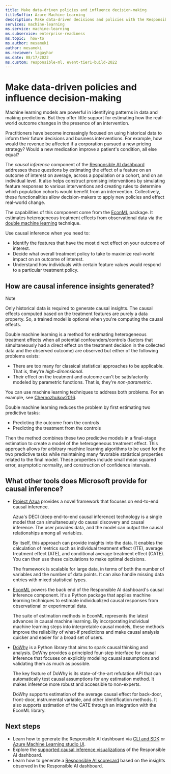 ```yaml
---
title: Make data-driven policies and influence decision-making 
titleSuffix: Azure Machine Learning
description: Make data-driven decisions and policies with the Responsible AI dashboard's integration of the causal analysis tool EconML. 
services: machine-learning
ms.service: machine-learning
ms.subservice: enterprise-readiness
ms.topic:  how-to
ms.author: mesameki
author: mesameki
ms.reviewer: lagayhar
ms.date: 08/17/2022
ms.custom: responsible-ml, event-tier1-build-2022
---
```


# Make data-driven policies and influence decision-making

Machine learning models are powerful in identifying patterns in data and making predictions. But they offer little support for estimating how the real-world outcome changes in the presence of an intervention. 

Practitioners have become increasingly focused on using historical data to inform their future decisions and business interventions. For example, how would the revenue be affected if a corporation pursued a new pricing strategy? Would a new medication improve a patient's condition, all else equal?

The *causal inference* component of the [Responsible AI dashboard](concept-responsible-ai-dashboard.md) addresses these questions by estimating the effect of a feature on an outcome of interest on average, across a population or a cohort, and on an individual level. It also helps construct promising interventions by simulating feature responses to various interventions and creating rules to determine which population cohorts would benefit from an intervention. Collectively, these functionalities allow decision-makers to apply new policies and effect real-world change.

The capabilities of this component come from the [EconML](https://github.com/Microsoft/EconML) package. It estimates heterogeneous treatment effects from observational data via the [double machine learning](https://econml.azurewebsites.net/spec/estimation/dml.html) technique.

Use causal inference when you need to:

- Identify the features that have the most direct effect on your outcome of interest.
- Decide what overall treatment policy to take to maximize real-world impact on an outcome of interest.
- Understand how individuals with certain feature values would respond to a particular treatment policy.

## How are causal inference insights generated?

>[!NOTE]
> Only historical data is required to generate causal insights. The causal effects computed based on the treatment features are purely a data property. So, a trained model is optional when you're computing the causal effects.

Double machine learning is a method for estimating heterogeneous treatment effects when all potential confounders/controls (factors that simultaneously had a direct effect on the treatment decision in the collected data and the observed outcome) are observed but either of the following problems exists:

- There are too many for classical statistical approaches to be applicable. That is, they're *high-dimensional*.
- Their effect on the treatment and outcome can't be satisfactorily modeled by parametric functions. That is, they're *non-parametric*. 

You can use machine learning techniques to address both problems. For an example, see [Chernozhukov2016](https://econml.azurewebsites.net/spec/references.html#chernozhukov2016).

Double machine learning reduces the problem by first estimating two predictive tasks:

- Predicting the outcome from the controls
- Predicting the treatment from the controls  

Then the method combines these two predictive models in a final-stage estimation to create a model of the heterogeneous treatment effect. This approach allows for arbitrary machine learning algorithms to be used for the two predictive tasks while maintaining many favorable statistical properties related to the final model. These properties include small mean squared error, asymptotic normality, and construction of confidence intervals.

## What other tools does Microsoft provide for causal inference?

- [Project Azua](https://www.microsoft.com/research/project/project_azua/) provides a novel framework that focuses on end-to-end causal inference. 

  Azua's DECI (deep end-to-end causal inference) technology is a single model that can simultaneously do causal discovery and causal inference. The user provides data, and the model can output the causal relationships among all variables. 
  
  By itself, this approach can provide insights into the data. It enables the calculation of metrics such as individual treatment effect (ITE), average treatment effect (ATE), and conditional average treatment effect (CATE). You can then use these calculations to make optimal decisions. 

  The framework is scalable for large data, in terms of both the number of variables and the number of data points. It can also handle missing data entries with mixed statistical types.

- [EconML](https://www.microsoft.com/research/project/econml/) powers the back end of the Responsible AI dashboard's causal inference component. It's a Python package that applies machine learning techniques to estimate individualized causal responses from observational or experimental data. 

  The suite of estimation methods in EconML represents the latest advances in causal machine learning. By incorporating individual machine learning steps into interpretable causal models, these methods improve the reliability of what-if predictions and make causal analysis quicker and easier for a broad set of users.

- [DoWhy](https://py-why.github.io/dowhy/) is a Python library that aims to spark causal thinking and analysis. DoWhy provides a principled four-step interface for causal inference that focuses on explicitly modeling causal assumptions and validating them as much as possible. 

  The key feature of DoWhy is its state-of-the-art refutation API that can automatically test causal assumptions for any estimation method. It makes inference more robust and accessible to non-experts. 

  DoWhy supports estimation of the average causal effect for back-door, front-door, instrumental variable, and other identification methods. It also supports estimation of the CATE through an integration with the EconML library.

## Next steps

- Learn how to generate the Responsible AI dashboard via [CLI and SDK](how-to-responsible-ai-dashboard-sdk-cli.md) or [Azure Machine Learning studio UI](how-to-responsible-ai-dashboard-ui.md).
- Explore the [supported causal inference visualizations](how-to-responsible-ai-dashboard.md#causal-analysis) of the Responsible AI dashboard.
- Learn how to generate a [Responsible AI scorecard](how-to-responsible-ai-scorecard.md) based on the insights observed in the Responsible AI dashboard.
